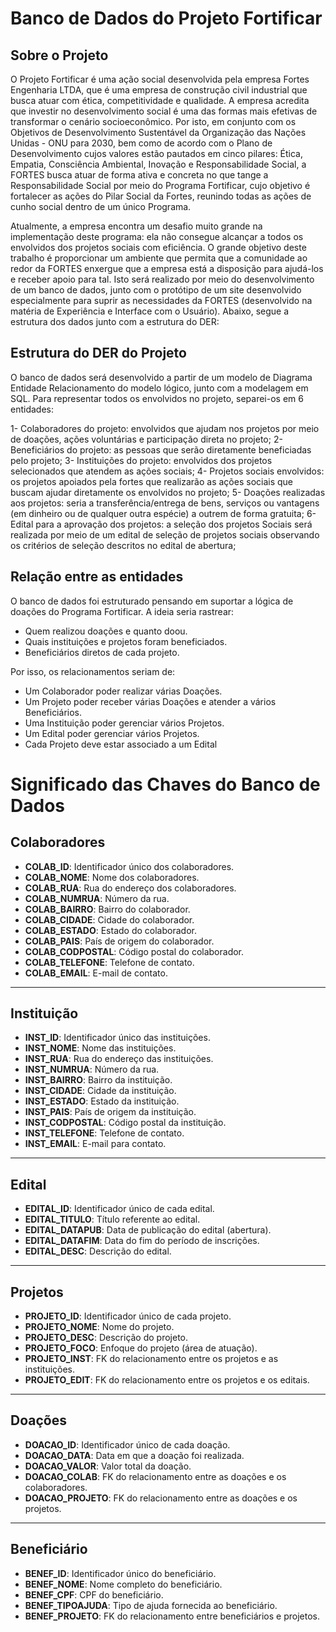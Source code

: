 # Banco de Dados do Projeto Fortificar

## Sobre o Projeto 
O Projeto Fortificar é uma ação social desenvolvida pela empresa Fortes Engenharia LTDA, que é uma empresa de construção civil industrial que busca atuar com ética, competitividade e qualidade. A empresa acredita que investir
no desenvolvimento social é uma das formas mais efetivas de transformar o cenário socioeconômico. Por isto, em conjunto com os Objetivos de Desenvolvimento Sustentável da Organização das Nações Unidas - ONU para 2030, bem 
como de acordo com o Plano de Desenvolvimento cujos valores estão pautados em cinco pilares: Ética, Empatia, Consciência Ambiental, Inovação e Responsabilidade Social, a FORTES busca atuar de forma ativa e concreta no que 
tange a Responsabilidade Social por meio do Programa Fortificar, cujo objetivo é fortalecer as ações do Pilar Social da Fortes, reunindo todas as ações de cunho social dentro de um único Programa.

Atualmente, a empresa encontra um desafio muito grande na implementação deste programa: ela não consegue alcançar a todos os envolvidos dos projetos sociais com eficiência. O grande objetivo deste trabalho é proporcionar
um ambiente que permita que a comunidade ao redor da FORTES enxergue que a empresa está a disposição para ajudá-los e receber apoio para tal. Isto será realizado por meio do desenvolvimento de um banco de dados, junto com o 
protótipo de um site desenvolvido especialmente para suprir as necessidades da FORTES (desenvolvido na matéria de Experiência e Interface com o Usuário). Abaixo, segue a estrutura dos dados junto com a estrutura do DER:

## Estrutura do DER do Projeto
O banco de dados será desenvolvido a partir de um modelo de Diagrama Entidade Relacionamento do modelo lógico, junto com a modelagem em SQL. Para representar todos os envolvidos no projeto, separei-os em 6 entidades:

1- Colaboradores do projeto: envolvidos que ajudam nos projetos por meio de doações, ações voluntárias e participação direta no projeto;
2- Beneficiários do projeto: as pessoas que serão diretamente beneficiadas pelo projeto;
3- Instituições do projeto: envolvidos dos projetos selecionados que atendem as ações sociais;
4- Projetos sociais envolvidos: os projetos apoiados pela fortes que realizarão as ações sociais que buscam ajudar diretamente os envolvidos no projeto;
5- Doações realizadas aos projetos: seria a transferência/entrega de bens, serviços ou vantagens (em dinheiro ou de qualquer outra espécie) a outrem de forma gratuita;
6- Edital para a aprovação dos projetos: a seleção dos projetos Sociais será realizada por meio de um edital de seleção de projetos sociais observando os critérios de seleção descritos no edital de abertura;

## Relação entre as entidades
O banco de dados foi estruturado pensando em suportar a lógica de doações do Programa Fortificar. A ideia seria rastrear:
- Quem realizou doações e quanto doou.
- Quais instituições e projetos foram beneficiados.
- Beneficiários diretos de cada projeto.
  
Por isso, os relacionamentos seriam de:
- Um Colaborador poder realizar várias Doações.
- Um Projeto poder receber várias Doações e atender a vários Beneficiários.
- Uma Instituição poder gerenciar vários Projetos.
- Um Edital poder gerenciar vários Projetos.
- Cada Projeto deve estar associado a um Edital

# Significado das Chaves do Banco de Dados

## **Colaboradores**
- **COLAB_ID**: Identificador único dos colaboradores.
- **COLAB_NOME**: Nome dos colaboradores.
- **COLAB_RUA**: Rua do endereço dos colaboradores.
- **COLAB_NUMRUA**: Número da rua.
- **COLAB_BAIRRO**: Bairro do colaborador.
- **COLAB_CIDADE**: Cidade do colaborador.
- **COLAB_ESTADO**: Estado do colaborador.
- **COLAB_PAIS**: País de origem do colaborador.
- **COLAB_CODPOSTAL**: Código postal do colaborador.
- **COLAB_TELEFONE**: Telefone de contato.
- **COLAB_EMAIL**: E-mail de contato.

---

## **Instituição**
- **INST_ID**: Identificador único das instituições.
- **INST_NOME**: Nome das instituições.
- **INST_RUA**: Rua do endereço das instituições.
- **INST_NUMRUA**: Número da rua.
- **INST_BAIRRO**: Bairro da instituição.
- **INST_CIDADE**: Cidade da instituição.
- **INST_ESTADO**: Estado da instituição.
- **INST_PAIS**: País de origem da instituição.
- **INST_CODPOSTAL**: Código postal da instituição.
- **INST_TELEFONE**: Telefone de contato.
- **INST_EMAIL**: E-mail para contato.

---

## **Edital**
- **EDITAL_ID**: Identificador único de cada edital.
- **EDITAL_TITULO**: Título referente ao edital.
- **EDITAL_DATAPUB**: Data de publicação do edital (abertura).
- **EDITAL_DATAFIM**: Data do fim do período de inscrições.
- **EDITAL_DESC**: Descrição do edital.

---

## **Projetos**
- **PROJETO_ID**: Identificador único de cada projeto.
- **PROJETO_NOME**: Nome do projeto.
- **PROJETO_DESC**: Descrição do projeto.
- **PROJETO_FOCO**: Enfoque do projeto (área de atuação).
- **PROJETO_INST**: FK do relacionamento entre os projetos e as instituições.
- **PROJETO_EDIT**: FK do relacionamento entre os projetos e os editais.

---

## **Doações**
- **DOACAO_ID**: Identificador único de cada doação.
- **DOACAO_DATA**: Data em que a doação foi realizada.
- **DOACAO_VALOR**: Valor total da doação.
- **DOACAO_COLAB**: FK do relacionamento entre as doações e os colaboradores.
- **DOACAO_PROJETO**: FK do relacionamento entre as doações e os projetos.

---

## **Beneficiário**
- **BENEF_ID**: Identificador único do beneficiário.
- **BENEF_NOME**: Nome completo do beneficiário.
- **BENEF_CPF**: CPF do beneficiário.
- **BENEF_TIPOAJUDA**: Tipo de ajuda fornecida ao beneficiário.
- **BENEF_PROJETO**: FK do relacionamento entre beneficiários e projetos.
